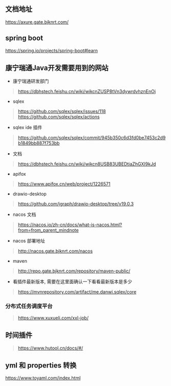 ## 文档地址
https://axure.gate.bjknrt.com/

## spring boot
https://spring.io/projects/spring-boot#learn

## 康宁瑞通Java开发需要用到的网站
- 康宁瑞通研发部门
> https://dbhstech.feishu.cn/wiki/wikcnZUSP8tVn3dywrdvhznEnOj
- sqlex
> https://github.com/sqlex/sqlex/issues/118
> https://github.com/sqlex/sqlex/actions
- sqlex ide 插件
> https://github.com/sqlex/sqlex/commit/945b350c6d3fd0be7453c2d9b1849bb887f753bb
- 文档
> https://dbhstech.feishu.cn/wiki/wikcn8USB83UBEDtiaZhGXI9kJd
- apifox
> https://www.apifox.cn/web/project/1226571
- drawio-desktop
> https://github.com/jgraph/drawio-desktop/tree/v19.0.3
- nacos 文档
> https://nacos.io/zh-cn/docs/what-is-nacos.html?from=from_parent_mindnote
- nacos 部署地址
> http://nacos.gate.bjknrt.com/nacos
- maven
>  http://repo.gate.bjknrt.com/repository/maven-public/

- 看插件最新版本, 需要在这里面确认一下看看最新版本是多少
> https://mvnrepository.com/artifact/me.danwi.sqlex/core

### 分布式任务调度平台
> https://www.xuxueli.com/xxl-job/

## 时间插件
> https://www.hutool.cn/docs/#/

## yml 和 properties 转换
https://www.toyaml.com/index.html